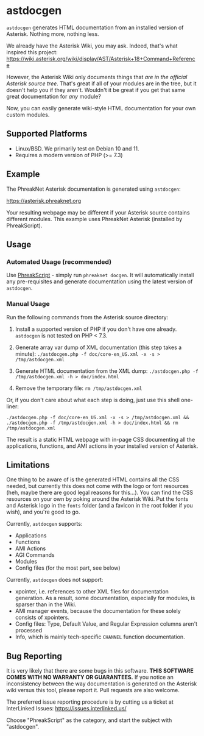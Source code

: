 # astdocgen

`astdocgen` generates HTML documentation from an installed version of Asterisk. Nothing more, nothing less.

We already have the Asterisk Wiki, you may ask. Indeed, that's what inspired this project: https://wiki.asterisk.org/wiki/display/AST/Asterisk+18+Command+Reference

However, the Asterisk Wiki only documents things that *are in the official Asterisk source tree*. That's great if all of your modules are in the tree, but it doesn't help you if they aren't. Wouldn't it be great if you get that same great documentation for *any* module?

Now, you can easily generate wiki-style HTML documentation for your own custom modules.

## Supported Platforms

- Linux/BSD. We primarily test on Debian 10 and 11.
- Requires a modern version of PHP (>= 7.3)

## Example

The PhreakNet Asterisk documentation is generated using `astdocgen`:

https://asterisk.phreaknet.org

Your resulting webpage may be different if your Asterisk source contains different modules. This example uses PhreakNet Asterisk (installed by PhreakScript).

## Usage

### Automated Usage (recommended)

Use [PhreakScript](https://github.com/InterLinked1/phreakscript) - simply run `phreaknet docgen`. It will automatically install any pre-requisites and generate documentation using the latest version of `astdocgen`.

### Manual Usage

Run the following commands from the Asterisk source directory:

1. Install a supported version of PHP if you don't have one already. `astdocgen` is not tested on PHP < 7.3.

2. Generate array var dump of XML documentation (this step takes a minute):
`./astdocgen.php -f doc/core-en_US.xml -x -s > /tmp/astdocgen.xml`

3. Generate HTML documentation from the XML dump:
`./astdocgen.php -f /tmp/astdocgen.xml -h > doc/index.html`

4. Remove the temporary file:
`rm /tmp/astdocgen.xml`

Or, if you don't care about what each step is doing, just use this shell one-liner:

`./astdocgen.php -f doc/core-en_US.xml -x -s > /tmp/astdocgen.xml && ./astdocgen.php -f /tmp/astdocgen.xml -h > doc/index.html && rm /tmp/astdocgen.xml`

The result is a static HTML webpage with in-page CSS documenting all the applications, functions, and AMI actions in your installed version of Asterisk.

## Limitations

One thing to be aware of is the generated HTML contains all the CSS needed, but currently this does not come with the logo or font resources (heh, maybe there are good legal reasons for this...). You can find the CSS resources on your own by poking around the Asterisk Wiki. Put the fonts and Asterisk logo in the `fonts` folder (and a favicon in the root folder if you wish), and you're good to go.

Currently, `astdocgen` supports:
- Applications
- Functions
- AMI Actions
- AGI Commands
- Modules
- Config files (for the most part, see below)

Currently, `astdocgen` does not support:
- xpointer, i.e. references to other XML files for documentation generation. As a result, some documentation, especially for modules, is sparser than in the Wiki.
- AMI manager events, because the documentation for these solely consists of xpointers.
- Config files: Type, Default Value, and Regular Expression columns aren't processed
- Info, which is mainly tech-specific `CHANNEL` function documentation.

## Bug Reporting

It is very likely that there are some bugs in this software. **THIS SOFTWARE COMES WITH NO WARRANTY OR GUARANTEES.** If you notice an inconsistency between the way documentation is generated on the Asterisk wiki versus this tool, please report it. Pull requests are also welcome.

The preferred issue reporting procedure is by cutting us a ticket at InterLinked Issues: https://issues.interlinked.us/

Choose "PhreakScript" as the category, and start the subject with "astdocgen".

